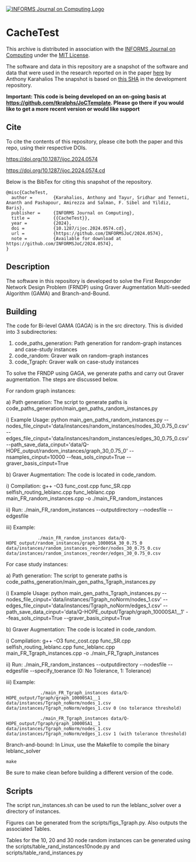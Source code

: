 [![INFORMS Journal on Computing Logo](https://INFORMSJoC.github.io/logos/INFORMS_Journal_on_Computing_Header.jpg)](https://pubsonline.informs.org/journal/ijoc)

# CacheTest
This archive is distributed in association with the [INFORMS Journal on
Computing](https://pubsonline.informs.org/journal/ijoc) under the [MIT License](LICENSE).

The software and data in this repository are a snapshot of the software and data
that were used in the research reported on in the paper 
[here](https://doi.org/10.1287/ijoc.2024.0574) by Anthony Karahalios
The snapshot is based on 
[this SHA](https://github.com/tkralphs/JoCTemplate/commit/f7f30c63adbcb0811e5a133e1def696b74f3ba15) 
in the development repository. 

**Important: This code is being developed on an on-going basis at 
https://github.com/tkralphs/JoCTemplate. Please go there if you would like to
get a more recent version or would like support**

## Cite

To cite the contents of this repository, please cite both the paper and this repo, using their respective DOIs.

https://doi.org/10.1287/ijoc.2024.0574

https://doi.org/10.1287/ijoc.2024.0574.cd

Below is the BibTex for citing this snapshot of the repository.

```
@misc{CacheTest,
  author =        {Karahalios, Anthony and Tayur, Sridhar and Tenneti, Ananth and Pashapour, Amirezza and Salman, F. Sibel and Yildiz, Baris},
  publisher =     {INFORMS Journal on Computing},
  title =         {{CacheTest}},
  year =          {2024},
  doi =           {10.1287/ijoc.2024.0574.cd},
  url =           {https://github.com/INFORMSJoC/2024.0574},
  note =          {Available for download at https://github.com/INFORMSJoC/2024.0574},
}  
```

## Description

The software in this repository is developed to solve the First Responder Network Design Problem (FRNDP) using Graver Augmentation Multi-seeded Algorithm (GAMA) and Branch-and-Bound.

## Building
The code for Bi-level GAMA (GAGA) is in the src directory. This is divided into 3 subdirectories: 
1. code_paths_generation: Path generation for random-graph instances and case-study instances
2. code_random: Graver walk on random-graph instances
3. code_Tgraph: Graver walk on case-study instances

To solve the FRNDP using GAGA, we generate paths and carry out Graver augmentation. The steps are discussed below.

For random graph instances:

a) Path generation: The script to generate paths is code_paths_generation/main_gen_paths_random_instances.py

   i) Example Usage:  python main_gen_paths_random_instances.py --nodes_file_cinput='data/instances/random_instances/nodes_30_0.75_0.csv' --edges_file_cinput='data/instances/random_instances/edges_30_0.75_0.csv' --path_save_data_cinput='data/Q-HOPE_output/random_instances/graph_30_0.75_0' --nsamples_cinput=10000 --feas_sols_cinput=True --graver_basis_cinput=True

b) Graver Augmentation: The code is located in code_random. 

   i)  Compilation: g++ -O3 func_cost.cpp func_SR.cpp selfish_routing_leblanc.cpp func_leblanc.cpp main_FR_random_instances.cpp -o ./main_FR_random_instances

   ii) Run: ./main_FR_random_instances --outputdirectory --nodesfile --edgesfile

   iii) Example: 

                ./main_FR_random_instances data/Q-HOPE_output/random_instances/graph_10000SA_30_0.75_0 data/instances/random_instances_reorder/nodes_30_0.75_0.csv data/instances/random_instances_reorder/edges_30_0.75_0.csv


For case study instances:

a) Path generation: The script to generate paths is code_paths_generation/main_gen_paths_Tgraph_instances.py

   i) Example Usage:  python main_gen_paths_Tgraph_instances.py --nodes_file_cinput='data/instances/Tgraph_noNorm/nodes_1.csv' --edges_file_cinput='data/instances/Tgraph_noNorm/edges_1.csv' --path_save_data_cinput='data/Q-HOPE_output/Tgraph/graph_10000SA1__1' --feas_sols_cinput=True --graver_basis_cinput=True

b) Graver Augmentation: The code is located in code_random.

   i)  Compilation: g++ -O3 func_cost.cpp func_SR.cpp selfish_routing_leblanc.cpp func_leblanc.cpp main_FR_Tgraph_instances.cpp -o ./main_FR_Tgraph_instances

   ii) Run: ./main_FR_random_instances --outputdirectory --nodesfile --edgesfile --specify_toerance (0: No Tolerance, 1: Tolerance)

   iii) Example: 

                 ./main_FR_Tgraph_instances data/Q-HOPE_output/Tgraph/graph_10000SA1__1 data/instances/Tgraph_noNorm/nodes_1.csv data/instances/Tgraph_noNorm/edges_1.csv 0 (no tolerance threshold)

                 ./main_FR_Tgraph_instances data/Q-HOPE_output/Tgraph/graph_10000SA1__1 data/instances/Tgraph_noNorm/nodes_1.csv data/instances/Tgraph_noNorm/edges_1.csv 1 (with tolerance threshold)

Branch-and-bound: In Linux, use the Makefile to compile the binary leblanc\_solver

```
make
```

Be sure to make clean before building a different version of the code.

## Scripts
The script run\_instances.sh can be used to run the leblanc\_solver over a directory of instances.

Figures can be generated from the scripts/figs_Tgraph.py. Also outputs the associated Tables.

Tables for the 10, 20 and 30 node random instances can be generated using the scripts/table_rand_instances10node.py and scripts/table_rand_instances.py
